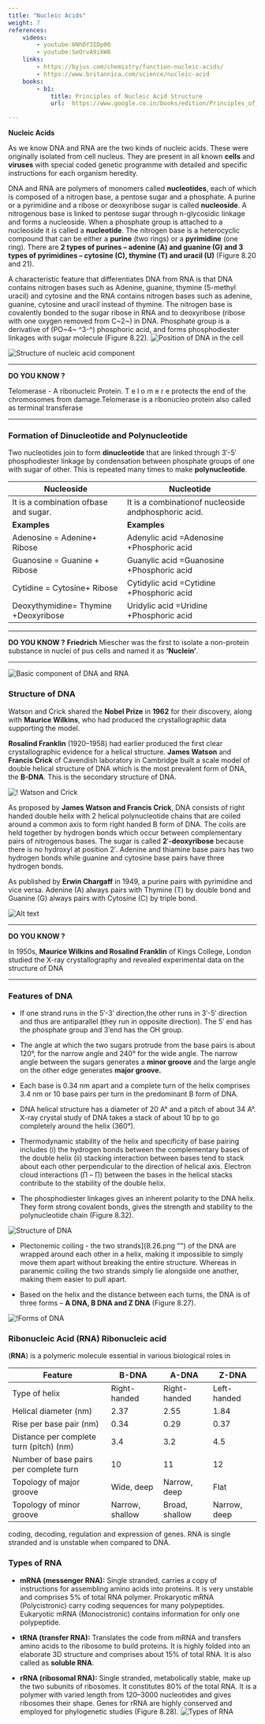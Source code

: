 ```yaml
---
title: "Nucleic Acids"
weight: 7
references:
    videos:
        - youtube:6NhDY3IDp00
        - youtube:SeOrvA9ikW8
    links:
        - https://byjus.com/chemistry/function-nucleic-acids/
        - https://www.britannica.com/science/nucleic-acid
    books:
        - b1:
            title: Principles of Nucleic Acid Structure
            url:  https://www.google.co.in/books/edition/Principles_of_Nucleic_Acid_Structure/gaoJCAAAQBAJ?hl=en&gbpv=0

---
```


**Nucleic Acids** 

As we know DNA and RNA are the two kinds of nucleic acids. These were originally isolated from cell nucleus. They are present in all known **cells** and **viruses** with special coded genetic programme with detailed and specific instructions for each organism heredity.

DNA and RNA are polymers of monomers called **nucleotides**, each of which is composed of a nitrogen base, a pentose sugar and a phosphate. A purine or a pyrimidine and a ribose or deoxyribose sugar is called **nucleoside**. A nitrogenous base is linked to pentose sugar through n-glycosidic linkage and forms a nucleoside. When a phosphate group is attached to a nucleoside it is called a **nucleotide**. The nitrogen base is a heterocyclic compound that can be either a **purine** (two rings) or a **pyrimidine** (one ring). There are **2 types of purines – adenine (A) and guanine (G) and 3 types of pyrimidines – cytosine (C), thymine (T) and uracil (U)** (Figure 8.20 and 21).

A characteristic feature that differentiates DNA from RNA is that DNA contains nitrogen bases such as Adenine, guanine, thymine (5-methyl uracil) and cytosine and the RNA contains nitrogen bases such as adenine, guanine, cytosine and uracil instead of thymine. The nitrogen base is covalently bonded to the sugar ribose in RNA and to deoxyribose (ribose with one oxygen removed from C~2~) in DNA. Phosphate group is a derivative of (PO~4~ ^3-^) phosphoric acid, and forms phosphodiester linkages with sugar molecule (Figure 8.22).
![Position of DNA in the cell](8.30.png)

![Structure of nucleic acid component](8.29.png)

---
**DO YOU KNOW ?**

Telomerase - 
A ribonucleic 
Protein.
T e l o m e r e protects the end of the chromosomes from damage.Telomerase is a ribonucleo protein also called as terminal transferase

---

### Formation of Dinucleotide and Polynucleotide

Two nucleotides join to form **dinucleotide** that are linked through 3′-5′ phosphodiester linkage by condensation between phosphate groups of one with sugar of other. This is repeated many times to make **polynucleotide**.

| Nucleoside                            | Nucleotide                                           |
| ------------------------------------- | ---------------------------------------------------- |
| It is a combination ofbase and sugar. | It is a combinationof nucleoside andphosphoric acid. |
| **Examples**                             | **Examples**                                             |
| Adenosine = Adenine+ Ribose           | Adenylic acid =Adenosine +Phosphoric acid            |
| Guanosine = Guanine + Ribose          | Guanylic acid =Guanosine +Phosphoric acid            |
| Cytidine = Cytosine+ Ribose           | Cytidylic acid =Cytidine +Phosphoric acid            |
| Deoxythymidine= Thymine +Deoxyribose  | Uridylic acid =Uridine +Phosphoric acid              |

---
**DO YOU KNOW ?**
**Friedrich** Miescher was the first to isolate a non-protein substance in nuclei of pus cells and named it as **‘Nuclein’**.

---

![Basic component of DNA and RNA](8.31.png)

### Structure of DNA

Watson and Crick shared the **Nobel Prize** in **1962** for their discovery, along with **Maurice Wilkins**, who had produced the crystallographic data supporting the model.

**Rosalind Franklin** (1920–1958) had earlier produced the first clear crystallographic evidence for a helical structure. **James Watson** and **Francis Crick** of Cavendish laboratory in Cambridge built a scale model of double helical structure of DNA which is the most prevalent form of DNA, the **B-DNA**. This is the secondary structure of DNA.

![! Watson and Crick](8.32.png)

As proposed by **James Watson and Francis Crick**, DNA consists of right handed double helix with 2 helical polynucleotide chains that are coiled around a common axis to form right handed B form of DNA. The coils are held together by hydrogen bonds which occur between complementary pairs of nitrogenous bases. The sugar is called **2**′**\-deoxyribose** because there is no hydroxyl at position 2′. Adenine and thiamine base pairs has two hydrogen bonds while guanine and cytosine base pairs have three hydrogen bonds.

As published by **Erwin Chargaff** in 1949, a purine pairs with pyrimidine and vice versa. Adenine (A) always pairs with Thymine (T) by double bond and Guanine (G) always pairs with Cytosine (C) by triple bond.

![Alt text](8.33.png)

---
**DO YOU KNOW ?**

In 1950s, **Maurice Wilkins and Rosalind Franklin** of Kings College, London studied the X-ray crystallography and revealed experimental data on the structure of DNA


---
### Features of DNA

- If one strand runs in the 5′-3′ direction,the other runs in 3′-5′ direction and thus are antiparallel (they run in opposite direction). The 5′ end has the phosphate group and 3’end has the OH group.

- The angle at which the two sugars protrude from the base pairs is about 120°, for the narrow angle and 240° for the wide angle. The narrow angle between the sugars generates a **minor groove** and the large angle on the other edge generates **major groove.**

- Each base is 0.34 nm apart and a complete turn of the helix comprises 3.4 nm or 10 base pairs per turn in the predominant B form of DNA.

- DNA helical structure has a diameter of 20 A° and a pitch of about 34 A°. X-ray crystal study of DNA takes a stack of about 10 bp to go completely around the helix (360°).

- Thermodynamic stability of the helix and specificity of base pairing includes (i) the hydrogen bonds between the complementary bases of the double helix (ii) stacking interaction between bases tend to stack about each other perpendicular to the direction of helical axis. Electron cloud interactions (∏ – ∏) between the bases in the helical stacks contribute to the stability of the double helix.

- The phosphodiester linkages gives an inherent polarity to the DNA helix. They form strong covalent bonds, gives the strength and stability to the polynucleotide chain (Figure 8.32).

![Structure of DNA](8.34.png)

- Plectonemic coiling - the two strands](8.26.png "") of the DNA are wrapped around each other in a helix, making it impossible to simply move them apart without breaking the entire structure. Whereas in paranemic coiling the two strands simply lie alongside one another, making them easier to pull apart.

- Based on the helix and the distance between each turns, the DNA is of three forms – **A DNA, B DNA and Z DNA** (Figure 8.27).

![!Forms of DNA](8.35.png)

### Ribonucleic Acid (RNA) Ribonucleic acid

(**RNA**) is a polymeric molecule essential in various biological roles in

| Feature                                 | B-DNA           | A-DNA          | Z-DNA        |
| --------------------------------------- | --------------- | -------------- | ------------ |
| Type of helix                           | Right-handed    | Right-handed   | Left-handed  |
| Helical diameter (nm)                   | 2.37            | 2.55           | 1.84         |
| Rise per base pair (nm)                 | 0.34            | 0.29           | 0.37         |
| Distance per complete turn (pitch) (nm) | 3.4             | 3.2            | 4.5          |
| Number of base pairs per complete turn  | 10              | 11             | 12           |
| Topology of major groove                | Wide, deep      | Narrow, deep   | Flat         |
| Topology of minor groove                | Narrow, shallow | Broad, shallow | Narrow, deep |

coding, decoding, regulation and expression of genes. RNA is single stranded and is unstable when compared to DNA.

### Types of RNA

- **mRNA (messenger RNA):** Single stranded, carries a copy of instructions for assembling amino acids into proteins. It is very unstable and comprises 5% of total RNA polymer. Prokaryotic mRNA (Polycistronic) carry coding sequences for many polypeptides. Eukaryotic mRNA (Monocistronic) contains information for only one polypeptide.

- **tRNA (transfer RNA):** Translates the code from mRNA and transfers amino acids to the ribosome to build proteins. It is highly folded into an elaborate 3D structure and comprises about 15% of total RNA. It is also called as **soluble RNA**.

- **rRNA (ribosomal RNA):** Single stranded, metabolically stable, make up the two subunits of ribosomes. It constitutes 80% of the total RNA. It is a polymer with varied length from 120–3000 nucleotides and gives ribosomes their shape. Genes for rRNA are highly conserved and employed for phylogenetic studies (Figure 8.28).
  ![Types of RNA](8.36.png)
